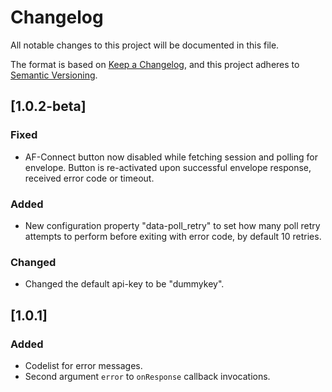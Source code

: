 # Changelog

All notable changes to this project will be documented in this file.

The format is based on [Keep a Changelog](https://keepachangelog.com/en/1.0.0/),
and this project adheres to [Semantic Versioning](https://semver.org/spec/v2.0.0.html).

## [1.0.2-beta]

### Fixed

- AF-Connect button now disabled while fetching session and polling for envelope. Button is re-activated upon successful envelope response, received error code or timeout.

### Added

- New configuration property "data-poll_retry" to set how many poll retry attempts to perform before exiting with error code, by default 10 retries.

### Changed

- Changed the default api-key to be "dummykey".

## [1.0.1]

### Added

- Codelist for error messages.
- Second argument `error` to `onResponse` callback invocations.
